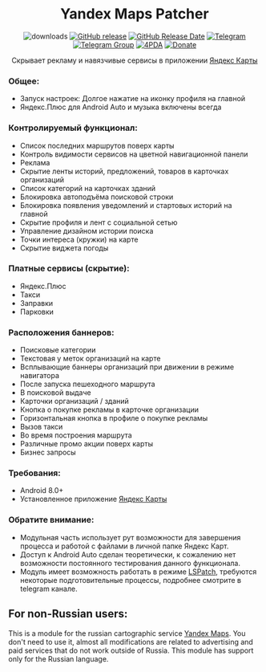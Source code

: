 <div align="center">
<h1>Yandex Maps Patcher</h1>

![downloads](https://img.shields.io/github/downloads/Xposed-Modules-Repo/ru.bluecat.yandexmapspatcher/total)
[![GitHub release](https://img.shields.io/github/v/release/Xposed-Modules-Repo/ru.bluecat.yandexmapspatcher)](https://github.com/Xposed-Modules-Repo/ru.bluecat.yandexmapspatcher/releases)
[![GitHub Release Date](https://img.shields.io/github/release-date/Xposed-Modules-Repo/ru.bluecat.yandexmapspatcher)](https://github.com/Xposed-Modules-Repo/ru.bluecat.yandexmapspatcher/releases)
[![Telegram](https://img.shields.io/badge/Telegram-Channel-blue.svg?logo=telegram)](https://t.me/lsposed_workshop)
[![Telegram Group](https://img.shields.io/badge/Telegram-Group-blue.svg?logo=telegram)](https://t.me/lsposed_workshop_forum)
[![4PDA](https://img.shields.io/badge/4PDA-Topic-blue)](https://4pda.to/forum/index.php?showtopic=603033&view=findpost&p=126968779)
[![Donate](https://img.shields.io/badge/Donate_Form-blue)](https://pay.cloudtips.ru/p/85f8cf00)

<p>Скрывает рекламу и навязчивые сервисы в приложении <a href="https://www.rustore.ru/catalog/app/ru.yandex.yandexmaps">Яндекс Карты</a></p>
</div>

### Общее:
- Запуск настроек: Долгое нажатие на иконку профиля на главной
- Яндекс.Плюс для Android Auto и музыка включены всегда

### Контролируемый функционал:
- Список последних маршрутов поверх карты
- Контроль видимости сервисов на цветной навигационной панели
- Реклама
- Скрытие ленты историй, предложений, товаров в карточках организаций
- Список категорий на карточках зданий
- Блокировка автоподъёма поисковой строки
- Блокировка появления уведомлений и стартовых историй на главной
- Скрытие профиля и лент с социальной сетью
- Управление дизайном истории поиска
- Точки интереса (кружки) на карте
- Скрытие виджета погоды

### Платные сервисы (скрытие):
- Яндекс.Плюс
- Такси
- Заправки
- Парковки

### Расположения баннеров:
- Поисковые категории
- Текстовая у меток организаций на карте
- Всплывающие баннеры организаций при движении в режиме навигатора
- После запуска пешеходного маршрута
- В поисковой выдаче
- Карточки организаций / зданий
- Кнопка о покупке рекламы в карточке организации
- Горизонтальная кнопка в профиле о покупке рекламы
- Вызов такси
- Во время построения маршрута
- Различные промо акции поверх карты
- Бизнес запросы

### Требования:
- Android 8.0+
- Установленное приложение [Яндекс Карты](https://www.rustore.ru/catalog/app/ru.yandex.yandexmaps)

### Обратите внимание:
- Модульная часть использует рут возможности для завершения процесса и работой с файлами в личной папке Яндекс Карт.
- Доступ к Android Auto сделан теоретически, к сожалению нет возможности постоянного тестирования данного функционала.
- Модуль имеет возможность работать в режиме [LSPatch](https://github.com/JingMatrix/LSPatch), требуются некоторые подготовительные процессы, подробнее смотрите в telegram канале.

## For non-Russian users:
This is a module for the russian cartographic service [Yandex Maps](https://play.google.com/store/apps/details?id=ru.yandex.yandexmaps).
You don't need to use it, almost all modifications are related to advertising and paid services that do not work outside of Russia. This module has support only for the Russian language.
